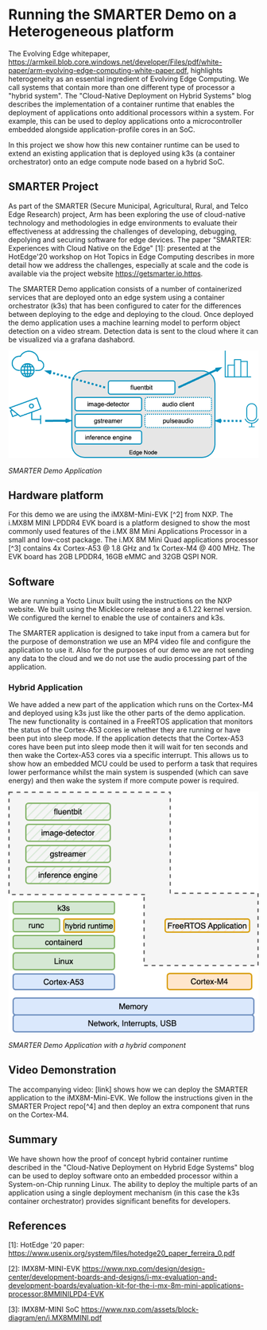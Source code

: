 # Running the SMARTER Demo on a Heterogeneous platform


The Evolving Edge whitepaper, https://armkeil.blob.core.windows.net/developer/Files/pdf/white-paper/arm-evolving-edge-computing-white-paper.pdf, highlights heterogeneity as an essential ingredient of Evolving Edge Computing. We call systems that contain more than one different type of processor a "hybrid system". The "Cloud-Native Deployment on Hybrid Systems" blog describes the implementation of a container runtime that enables the deployment of applications onto additional processors within a system.  For example, this can be used to deploy applications onto a microcontroller embedded alongside application-profile cores in an SoC.

In this project we show how this new container runtime can be used to extend an existing application that is deployed using k3s (a container orchestrator) onto an edge compute node based on a hybrid SoC.

## SMARTER Project

As part of the SMARTER (Secure Municipal, Agricultural, Rural, and Telco Edge Research) project, Arm has been exploring the use of cloud-native technology and methodologies in edge environments to evaluate their effectiveness at addressing the challenges of developing, debugging, depolying and securing software for edge devices. The paper "SMARTER: Experiences with Cloud Native on the Edge" [1]: presented at the HotEdge'20 workshop on Hot Topics in Edge Computing describes in more detail how we address the challenges, especially at scale and the code is available via the project website https://getsmarter.io.https. 


The SMARTER Demo application consists of a number of containerized services that are deployed onto an edge system using a container orchestrator (k3s) that has been configured to cater for the differences between deploying to the edge and deploying to the cloud. Once deployed the demo application uses a machine learning model to perform object detection on a video stream. Detection data is sent to the cloud where it can be visualized via a grafana dashabord. 

![Smarter Demo Application][demoapp]

*SMARTER Demo Application*

## Hardware platform

For this demo we are using the iMX8M-Mini-EVK [^2] from NXP. The i.MX8M MINI LPDDR4 EVK board is a platform designed to show the most commonly used features of the i.MX 8M Mini Applications Processor in a small and low-cost package. The i.MX 8M Mini Quad applications processor [^3] contains 4x Cortex-A53 @ 1.8 GHz and 1x Cortex-M4 @ 400 MHz.  The EVK board has 2GB LPDDR4, 16GB eMMC and 32GB QSPI NOR. 

## Software

We are running a Yocto Linux built using the instructions on the NXP website. We built using the   Micklecore release and a 6.1.22 kernel version. We configured the kernel to enable the use of containers and k3s.

The SMARTER application is designed to take input from a camera but for the purpose of demonstration we use an MP4 video file and configure the application to use it. Also for the purposes of our demo we are not sending any data to the cloud and we do not use the audio processing part of the application. 

### Hybrid Application 
We have added a new part of the application which runs on the Cortex-M4 and deployed using k3s just like the other parts of the demo application. The new functionality is contained in a FreeRTOS application that monitors the status of the Cortex-A53 cores ie whether they are running or have been put into sleep mode. If the application detects that the Cortex-A53 cores have been put into sleep mode then it will wait for ten seconds and then wake the Cortex-A53 cores via a specific interrupt. This allows us to show how an embedded MCU could be used to perform a task that requires lower performance whilst the main system is suspended (which can save energy) and then wake the system if more compute power is required.


![Hybrid Smarter Demo Application][hybriddemoapp]

*SMARTER Demo Application with a hybrid component*

## Video Demonstration 

The accompanying video: [link] shows how we can deploy the SMARTER application to the iMX8M-Mini-EVK. We follow the instructions given in the SMARTER Project repo[^4] and then deploy an extra component that runs on the Cortex-M4.


## Summary

We have shown how the proof of concept hybrid container runtime described in the "Cloud-Native Deployment on Hybrid Edge Systems" blog can be used to deploy software onto an embedded processor within a System-on-Chip running Linux. The ability to deploy the multiple parts of an application using a single deployment mechanism (in this case the k3s container orchestrator) provides significant benefits for developers.




## References


[1]: HotEdge '20 paper: https://www.usenix.org/system/files/hotedge20_paper_ferreira_0.pdf

[2]: IMX8M-MINI-EVK https://www.nxp.com/design/design-center/development-boards-and-designs/i-mx-evaluation-and-development-boards/evaluation-kit-for-the-i-mx-8m-mini-applications-processor:8MMINILPD4-EVK

[3]: IMX8M-MINI SoC https://www.nxp.com/assets/block-diagram/en/i.MX8MMINI.pdf

[4]: https://github.com/smarter-project/documentation

[demoapp]: images/smarter.drawio.png "SMARTER Demo Application"

[hybriddemoapp]: images/hybrid_smarter.drawio.png "Hybrid SMARTER Demo Application"


